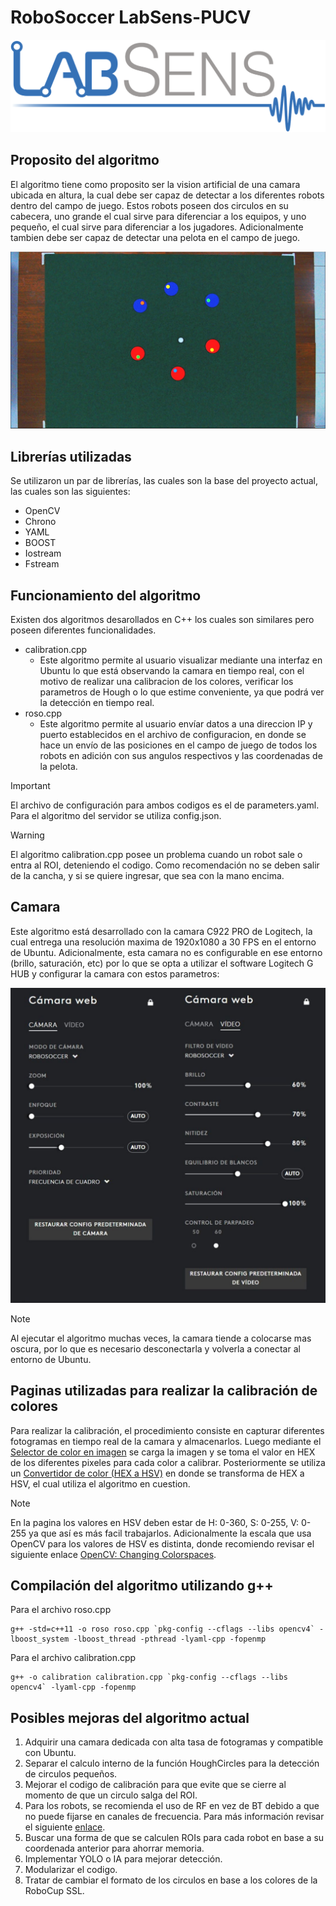 # RoboSoccer LabSens-PUCV

![Alt text](images/labsens.png)

## Proposito del algoritmo
El algoritmo tiene como proposito ser la vision artificial de una camara ubicada en altura, la cual debe ser capaz de detectar a los diferentes robots dentro del campo de juego. Estos robots poseen dos circulos en su cabecera, uno grande el cual sirve para diferenciar a los equipos, y uno pequeño, el cual sirve para diferenciar a los jugadores. Adicionalmente tambien debe ser capaz de detectar una pelota en el campo de juego.

![Alt text](images/cancha.png)

## Librerías utilizadas
Se utilizaron un par de librerías, las cuales son la base del proyecto actual, las cuales son las siguientes:
- OpenCV
- Chrono
- YAML
- BOOST
- Iostream
- Fstream

## Funcionamiento del algoritmo
Existen dos algoritmos desarollados en C++ los cuales son similares pero poseen diferentes funcionalidades.
- calibration.cpp
    - Este algoritmo permite al usuario visualizar mediante una interfaz en Ubuntu lo que está observando la camara en tiempo real, con el motivo de realizar una calibracion de los colores, verificar los parametros de Hough o lo que estime conveniente, ya que podrá ver la detección en tiempo real.
- roso.cpp
    - Este algoritmo permite al usuario envíar datos a una direccion IP y puerto establecidos en el archivo de configuracion, en donde se hace un envío de las posiciones en el campo de juego de todos los robots en adición con sus angulos respectivos y las coordenadas de la pelota. 

> [!IMPORTANT]
> El archivo de configuración para ambos codigos es el de parameters.yaml. Para el algoritmo del servidor se utiliza config.json.

> [!WARNING]
> El algoritmo calibration.cpp posee un problema cuando un robot sale o entra al ROI, deteniendo el codigo. Como recomendación no se deben salir de la cancha, y si se quiere ingresar, que sea con la mano encima.

## Camara
Este algoritmo está desarrollado con la camara C922 PRO de Logitech, la cual entrega una resolución maxima de 1920x1080 a 30 FPS en el entorno de Ubuntu. Adicionalmente, esta camara no es configurable en ese entorno (brillo, saturación, etc) por lo que se opta a utilizar el software Logitech G HUB y configurar la camara con estos parametros:

![Alt text](images/camara.jpg)

> [!NOTE]
> Al ejecutar el algoritmo muchas veces, la camara tiende a colocarse mas oscura, por lo que es necesario desconectarla y volverla a conectar al entorno de Ubuntu.

## Paginas utilizadas para realizar la calibración de colores
Para realizar la calibración, el procedimiento consiste en capturar diferentes fotogramas en tiempo real de la camara y almacenarlos. Luego mediante el [Selector de color en imagen](https://imagecolorpicker.com/es) se carga la imagen y se toma el valor en HEX de los diferentes pixeles para cada color a calibrar. Posteriormente se utiliza un [Convertidor de color (HEX a HSV)](https://www.peko-step.com/es/tool/hsvrgb.html) en donde se transforma de HEX a HSV, el cual utiliza el algoritmo en cuestion.

> [!NOTE]
> En la pagina los valores en HSV deben estar de H: 0-360, S: 0-255, V: 0-255 ya que así es más facil trabajarlos. Adicionalmente la escala que usa OpenCV para los valores de HSV es distinta, donde recomiendo revisar el siguiente enlace [OpenCV: Changing Colorspaces](https://docs.opencv.org/3.4/df/d9d/tutorial_py_colorspaces.html).

## Compilación del algoritmo utilizando g++
Para el archivo roso.cpp
```
g++ -std=c++11 -o roso roso.cpp `pkg-config --cflags --libs opencv4` -lboost_system -lboost_thread -pthread -lyaml-cpp -fopenmp
```
Para el archivo calibration.cpp
```
g++ -o calibration calibration.cpp `pkg-config --cflags --libs opencv4` -lyaml-cpp -fopenmp
```

## Posibles mejoras del algoritmo actual
1. Adquirir una camara dedicada con alta tasa de fotogramas y compatible con Ubuntu.
2. Separar el calculo interno de la función HoughCircles para la detección de circulos pequeños.
3. Mejorar el codigo de calibración para que evite que se cierre al momento de que un circulo salga del ROI.
4. Para los robots, se recomienda el uso de RF en vez de BT debido a que no puede fijarse en canales de frecuencia. Para más información revisar el siguiente [enlace](https://robocup-ssl.github.io/ssl-rules/sslrules.html#_vision).
5. Buscar una forma de que se calculen ROIs para cada robot en base a su coordenada anterior para ahorrar memoria.
6. Implementar YOLO o IA para mejorar detección.
7. Modularizar el codigo.
8. Tratar de cambiar el formato de los circulos en base a los colores de la RoboCup SSL.



